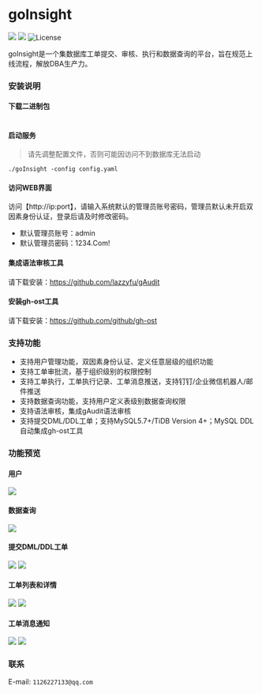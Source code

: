 # goInsight
![](https://img.shields.io/static/v1?label=Go&message=1.20&color=green&?style=flat-square)
![](https://img.shields.io/static/v1?label=Vue&message=AntDesignVue&color=green&?style=flat-square)
![License](https://img.shields.io/github/license/lazzyfu/goInsight?style=flat-square)

goInsight是一个集数据库工单提交、审核、执行和数据查询的平台，旨在规范上线流程，解放DBA生产力。

### 安装说明
#### 下载二进制包
```
```

#### 启动服务
> 请先调整配置文件，否则可能因访问不到数据库无法启动
```
./goInsight -config config.yaml
```

#### 访问WEB界面
访问【http://ip:port】，请输入系统默认的管理员账号密码，管理员默认未开启双因素身份认证，登录后请及时修改密码。
- 默认管理员账号：admin
- 默认管理员密码：1234.Com!

#### 集成语法审核工具
请下载安装：https://github.com/lazzyfu/gAudit

#### 安装gh-ost工具
请下载安装：https://github.com/github/gh-ost

### 支持功能
* 支持用户管理功能，双因素身份认证、定义任意层级的组织功能
* 支持工单审批流，基于组织级别的权限控制
* 支持工单执行，工单执行记录、工单消息推送，支持钉钉/企业微信机器人/邮件推送
* 支持数据查询功能，支持用户定义表级别数据查询权限
* 支持语法审核，集成gAudit语法审核
* 支持提交DML/DDL工单；支持MySQL5.7+/TiDB Version 4+；MySQL DDL自动集成gh-ost工具

### 功能预览
#### 用户
![](https://github.com/lazzyfu/goInsight/blob/master/docs/pics/user.png)

#### 数据查询
![](https://github.com/lazzyfu/goInsight/blob/master/docs/pics/das.png)

#### 提交DML/DDL工单
![](https://github.com/lazzyfu/goInsight/blob/master/docs/pics/dml.png)
![](https://github.com/lazzyfu/goInsight/blob/master/docs/pics/ddl.png)

#### 工单列表和详情
![](https://github.com/lazzyfu/goInsight/blob/master/docs/pics/orders.png)
![](https://github.com/lazzyfu/goInsight/blob/master/docs/pics/order_detail.png)

#### 工单消息通知
![](https://github.com/lazzyfu/goInsight/blob/master/docs/pics/msg_commit.png)
![](https://github.com/lazzyfu/goInsight/blob/master/docs/pics/msg_audit.png)

### 联系
E-mail: `1126227133@qq.com`